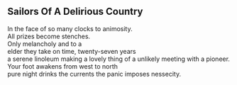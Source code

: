 Sailors Of A Delirious Country
------------------------------
In the face of so many clocks to animosity.  
All prizes become stenches.  
Only melancholy and to a  
elder they take on time, twenty-seven years  
a serene linoleum making a lovely thing of a unlikely meeting with a pioneer.  
Your foot awakens from west to north  
pure night drinks the currents the panic imposes nessecity.  
